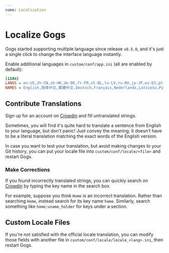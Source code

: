```yaml
---
name: Localization
---
```


# Localize Gogs

Gogs started supporting multiple language since release `v0.5.0`, and it's just a single click to change the interface language instantly.

Enable additional languages in `custom/conf/app.ini` (all are enabled by default):

```ini
[i18n]
LANGS = en-US,zh-CN,zh-HK,de-DE,fr-FR,nl-NL,lv-LV,ru-RU,ja-JP,es-ES,pt-BR,pl-PL,bg-BG,it-IT
NAMES = English,简体中文,繁體中文,Deutsch,Français,Nederlands,Latviešu,Русский,日本語,Español,Português do Brasil,Polski,български,Italiano
```

## Contribute Translations

Sign up for an account on [Crowdin](https://crowdin.com/project/gogs) and fill untranslated strings.

Sometimes, you will find it's quite hard to translate a sentence from English to your language, but don't panic! Just convey the meaning; it doesn't have to be a literal translation matching the exact words of the English version.

In case you want to test your translation, but avoid making changes to your Git history, you can put your locale file into `custom/conf/locale/<file>` and restart Gogs.

### Make Corrections

If you found incorrectly translated strings, you can quickly search on [Crowdin](https://crowdin.com/project/gogs) by typing the key name in the search box.

For example, suppose you think `Home` is an incorrect translation. Rather than searching `Home`, instead search for its key name `home`. Similarly, search something like `home:uname_holder` for keys under a section.

## Custom Locale Files

If you're not satisfied with the official locale translation, you can modify those fields with another file in `custom/conf/locale/locale_<lang>.ini`, then restart Gogs.
